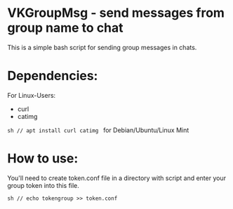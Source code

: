 # VKGroupMsg - send messages from group name to chat
This is a simple bash script for sending group messages in chats.
# Dependencies:
For Linux-Users:
* curl
* catimg

```sh // apt install curl catimg ``` for Debian/Ubuntu/Linux Mint
# How to use:
You'll need to create token.conf file in a directory with script and enter your group token into this file.

```sh // echo tokengroup >> token.conf ``` 
